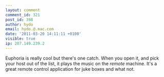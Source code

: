 ```yaml
---
layout: comment
comment_id: 321
post_id: 398
author: hydo
email: hydo.@.mac.com
date: '2011-03-20 14:11:11 +0100'
visible: true
ip: 207.149.239.2
---
```

Euphoria is really cool but there's one catch.  When you open it, and pick your host out of the list, it plays the music on the *remote* machine.  It's a great remote control application for juke boxes and what not.
